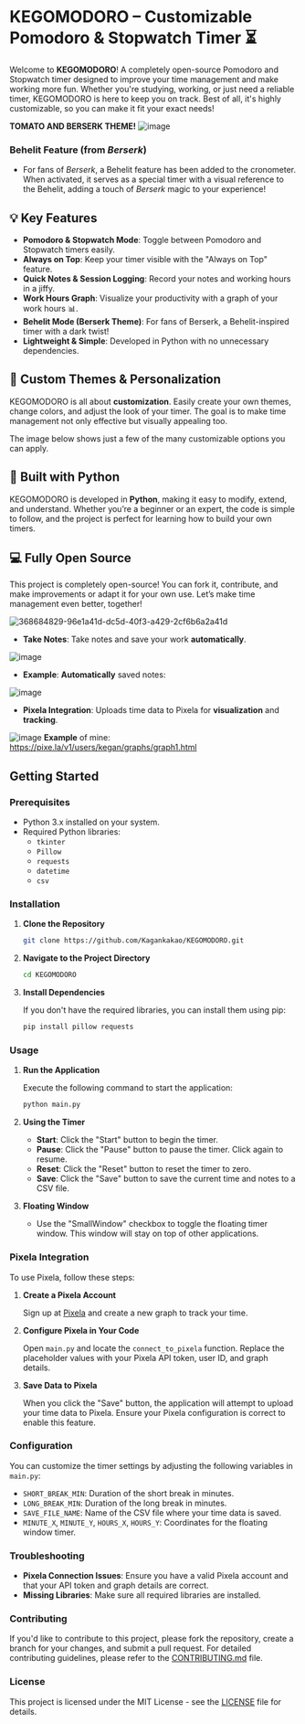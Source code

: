# KEGOMODORO – Customizable Pomodoro & Stopwatch Timer ⏳

Welcome to **KEGOMODORO**! A completely open-source Pomodoro and Stopwatch timer designed to improve your time management and make working more fun. Whether you're studying, working, or just need a reliable timer, KEGOMODORO is here to keep you on track. Best of all, it's highly customizable, so you can make it fit your exact needs!

**TOMATO AND BERSERK THEME!**
![image](https://github.com/user-attachments/assets/ee38a43d-438e-4d9c-8320-29097d6b5b5f)




### **Behelit Feature (from *Berserk*)**
- For fans of *Berserk*, a Behelit feature has been added to the cronometer. When activated, it serves as a special timer with a visual reference to the Behelit, adding a touch of *Berserk* magic to your experience!

## 💡 Key Features

- **Pomodoro & Stopwatch Mode**: Toggle between Pomodoro and Stopwatch timers easily.
- **Always on Top**: Keep your timer visible with the "Always on Top" feature.
- **Quick Notes & Session Logging**: Record your notes and working hours in a jiffy.
- **Work Hours Graph**: Visualize your productivity with a graph of your work hours 📊.
- **Behelit Mode (Berserk Theme)**: For fans of Berserk, a Behelit-inspired timer with a dark twist!
- **Lightweight & Simple**: Developed in Python with no unnecessary dependencies.

## 🎨 Custom Themes & Personalization

KEGOMODORO is all about **customization**. Easily create your own themes, change colors, and adjust the look of your timer. The goal is to make time management not only effective but visually appealing too.

The image below shows just a few of the many customizable options you can apply.

## 🐍 Built with Python

KEGOMODORO is developed in **Python**, making it easy to modify, extend, and understand. Whether you’re a beginner or an expert, the code is simple to follow, and the project is perfect for learning how to build your own timers.

## 💻 Fully Open Source

This project is completely open-source! You can fork it, contribute, and make improvements or adapt it for your own use. Let’s make time management even better, together!

![368684829-96e1a41d-dc5d-40f3-a429-2cf6b6a2a41d](https://github.com/user-attachments/assets/f0dba28e-92f4-4bfa-80c6-5e5dbfab07fa)
- **Take Notes**: Take notes and save your work **automatically**.

![image](https://github.com/user-attachments/assets/5793db64-fa98-4971-a193-4ffd78c406c2)
- **Example**: **Automatically** saved notes:

![image](https://github.com/user-attachments/assets/0b669bc0-d472-4dcd-a5e7-9979df36786a)
- **Pixela Integration**: Uploads time data to Pixela for **visualization** and **tracking**.

![image](https://github.com/user-attachments/assets/6eb448b2-4fb5-4b39-9b36-377fc235a731)
**Example** of mine: https://pixe.la/v1/users/kegan/graphs/graph1.html


## Getting Started

### Prerequisites

- Python 3.x installed on your system.
- Required Python libraries:
  - `tkinter`
  - `Pillow`
  - `requests`
  - `datetime`
  - `csv`

### Installation

1. **Clone the Repository**

   ```bash
   git clone https://github.com/Kagankakao/KEGOMODORO.git
   ```

2. **Navigate to the Project Directory**

   ```bash
   cd KEGOMODORO
   ```

3. **Install Dependencies**

   If you don't have the required libraries, you can install them using pip:

   ```bash
   pip install pillow requests
   ```

### Usage

1. **Run the Application**

   Execute the following command to start the application:

   ```bash
   python main.py
   ```

2. **Using the Timer**

   - **Start**: Click the "Start" button to begin the timer.
   - **Pause**: Click the "Pause" button to pause the timer. Click again to resume.
   - **Reset**: Click the "Reset" button to reset the timer to zero.
   - **Save**: Click the "Save" button to save the current time and notes to a CSV file.

3. **Floating Window**

   - Use the "SmallWindow" checkbox to toggle the floating timer window. This window will stay on top of other applications.

### Pixela Integration

To use Pixela, follow these steps:

1. **Create a Pixela Account**

   Sign up at [Pixela](https://pixe.la/) and create a new graph to track your time.

2. **Configure Pixela in Your Code**

   Open `main.py` and locate the `connect_to_pixela` function. Replace the placeholder values with your Pixela API token, user ID, and graph details.

3. **Save Data to Pixela**

   When you click the "Save" button, the application will attempt to upload your time data to Pixela. Ensure your Pixela configuration is correct to enable this feature.

### Configuration

You can customize the timer settings by adjusting the following variables in `main.py`:

- `SHORT_BREAK_MIN`: Duration of the short break in minutes.
- `LONG_BREAK_MIN`: Duration of the long break in minutes.
- `SAVE_FILE_NAME`: Name of the CSV file where your time data is saved.
- `MINUTE_X`, `MINUTE_Y`, `HOURS_X`, `HOURS_Y`: Coordinates for the floating window timer.

### Troubleshooting
    
- **Pixela Connection Issues**: Ensure you have a valid Pixela account and that your API token and graph details are correct.
- **Missing Libraries**: Make sure all required libraries are installed.

### Contributing

If you'd like to contribute to this project, please fork the repository, create a branch for your changes, and submit a pull request. For detailed contributing guidelines, please refer to the [CONTRIBUTING.md](CONTRIBUTING.md) file.

### License

This project is licensed under the MIT License - see the [LICENSE](LICENSE) file for details.

